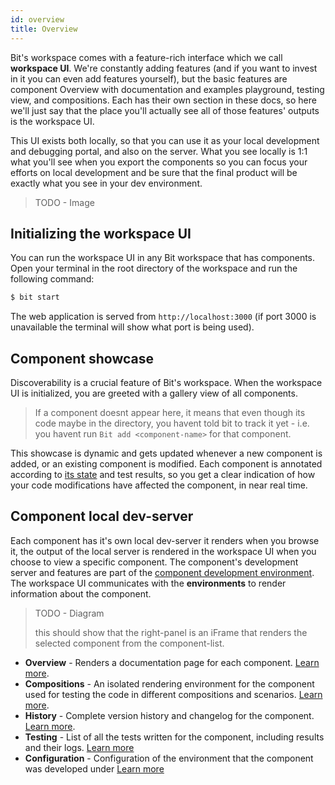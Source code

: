 ```yaml
---
id: overview
title: Overview
---
```


Bit's workspace comes with a feature-rich interface which we call **workspace UI**. We're constantly adding features (and if you want to invest in it you can even add features yourself), but the basic features are component Overview with documentation and examples playground, testing view, and compositions. Each has their own section in these docs, so here we'll just say that the place you'll actually see all of those features' outputs is the workspace UI.

This UI exists both locally, so that you can use it as your local development and debugging portal, and also on the server. What you see locally is 1:1 what you'll see when you export the components so you can focus your efforts on local development and be sure that the final product will be exactly what you see in your dev environment.

> TODO - Image

## Initializing the workspace UI

You can run the workspace UI in any Bit workspace that has components. Open your terminal in the root directory of the workspace and run the following command:

```sh
$ bit start
```

The web application is served from `http://localhost:3000` (if port 3000 is unavailable the terminal will show what port is being used).

## Component showcase

Discoverability is a crucial feature of Bit's workspace. When the workspace UI is initialized, you are greeted with a gallery view of all components. 

> If a component doesnt appear here, it means that even though its code maybe in the directory, you havent told bit to track it yet - i.e. you havent run `Bit add <component-name>` for that component.

This showcase is dynamic and gets updated whenever a new component is added, or an existing component is modified. Each component is annotated according to [its state](/docs/workspace/statuses) and test results, so you get a clear indication of how your code modifications have affected the component, in near real time.

## Component local dev-server

Each component has it's own local dev-server it renders when you browse it, the output of the local server is rendered in the workspace UI when you choose to view a specific component. The component's development server and features are part of the [component development environment](/docs/environment/overview). The workspace UI communicates with the **environments** to render information about the component.

> TODO - Diagram
>
> this should show that the right-panel is an iFrame that renders the selected component from the component-list.

* **Overview** - Renders a documentation page for each component. [Learn more](/docs/documentation/automated-docs).
* **Compositions** - An isolated rendering environment for the component used for testing the code in different compositions and scenarios. [Learn more](/docs/compositions/develop-in-isolation).
* **History** - Complete version history and changelog for the component. [Learn more](/docs/versioning/overview#building-component-history).
* **Testing** - List of all the tests written for the component, including results and their logs. [Learn more](/docs/testing/correct-link-here)
* **Configuration** - Configuration of the environment that the component was developed under [Learn more](/docs/testing/correct-link-here)
